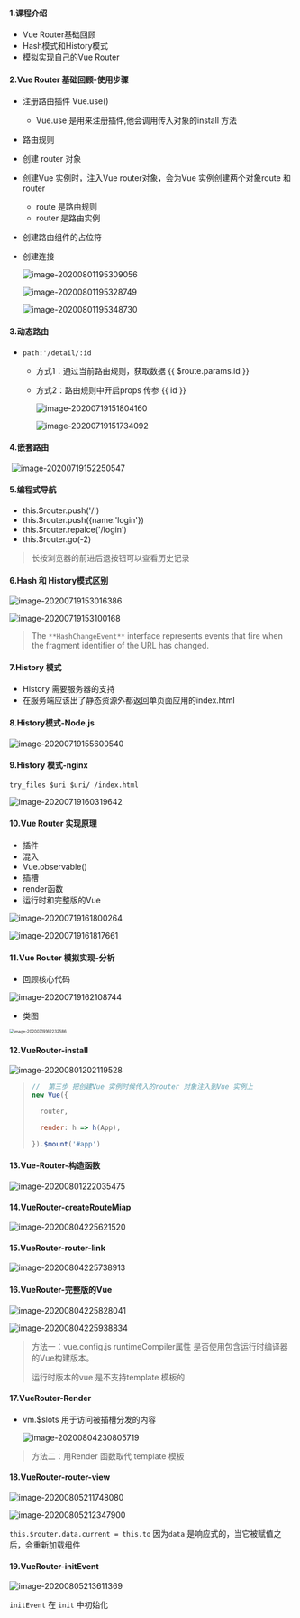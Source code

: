 #### 1.课程介绍

- Vue Router基础回顾
- Hash模式和History模式
- 模拟实现自己的Vue Router

#### 2.Vue Router 基础回顾-使用步骤

- 注册路由插件 Vue.use()  
  
  - Vue.use 是用来注册插件,他会调用传入对象的install 方法
  
- 路由规则

- 创建 router 对象

- 创建Vue 实例时，注入Vue router对象，会为Vue 实例创建两个对象route 和 router
  - route 是路由规则
  - router 是路由实例
  
- 创建路由组件的占位符

- 创建连接

  ![image-20200801195309056](../../image/image-20200801195309056.png)

  ![image-20200801195328749](../../image/image-20200801195328749.png)

  ![image-20200801195348730](../../image/image-20200801195348730.png)

#### 3.动态路由

- `path:'/detail/:id`

  - 方式1：通过当前路由规则，获取数据 {{   $route.params.id  }}

  - 方式2：路由规则中开启props 传参 {{ id }}

    ![image-20200719151804160](../../image/image-20200719151804160.png)

    ![image-20200719151734092](../../image/image-20200719151734092.png)

#### 4.嵌套路由

​	![image-20200719152250547](../../image/image-20200719152250547.png)

#### 5.编程式导航

- this.$router.push('/')
- this.$router.push({name:'login'})
- this.$router.repalce('/login')
- this.$router.go(-2)

>长按浏览器的前进后退按钮可以查看历史记录

#### 6.Hash 和 History模式区别

![image-20200719153016386](../../image/image-20200719153016386.png)



![image-20200719153100168](../../image/image-20200719153100168.png)

> The `**HashChangeEvent**` interface represents events that fire when the fragment identifier of the URL has changed.

#### 7.History 模式

- History 需要服务器的支持
- 在服务端应该出了静态资源外都返回单页面应用的index.html

#### 8.History模式-Node.js

![image-20200719155600540](../../image/image-20200719155600540.png)

#### 9.History 模式-nginx 

`try_files $uri $uri/ /index.html`

![image-20200719160319642](../../image/image-20200719160319642.png)

#### 10.Vue Router 实现原理

- 插件
- 混入
- Vue.observable()
- 插槽
- render函数
- 运行时和完整版的Vue

![image-20200719161800264](../../image/image-20200719161800264.png)

![image-20200719161817661](../../image/image-20200719161817661.png)

#### 11.Vue Router 模拟实现-分析

- 回顾核心代码

![image-20200719162108744](../../image/image-20200719162108744.png)

- 类图

<img src="../../image/image-20200719162232586.png" alt="image-20200719162232586" style="zoom:50%;" />

#### 12.VueRouter-install

![image-20200801202119528](../../image/image-20200801202119528.png)

> ```javascript
> //  第三步 把创建Vue 实例时候传入的router 对象注入到Vue 实例上
> new Vue({
> 
>   router,
> 
>   render: h => h(App),
> 
> }).$mount('#app')
> ```

#### 13.Vue-Router-构造函数

![image-20200801222035475](../../image/image-20200801222035475.png)

#### 14.VueRouter-createRouteMiap

![image-20200804225621520](../../image/image-20200804225621520.png)

#### 15.VueRouter-router-link

![image-20200804225738913](../../image/image-20200804225738913.png)

#### 16.VueRouter-完整版的Vue

![image-20200804225828041](../../image/image-20200804225828041.png)

![image-20200804225938834](../../image/image-20200804225938834.png)

> 方法一：vue.config.js runtimeCompiler属性 是否使用包含运行时编译器的Vue构建版本。
>
> 运行时版本的vue 是不支持template 模板的

#### 17.VueRouter-Render

- vm.$slots 用于访问被插槽分发的内容

  ![image-20200804230805719](../../image/image-20200804230805719.png)

> 方法二：用Render 函数取代 template 模板

#### 18.VueRouter-router-view

![image-20200805211748080](../../image/image-20200805211748080.png)

![image-20200805212347900](../../image/image-20200805212347900.png)

`this.$router.data.current = this.to` 因为`data` 是响应式的，当它被赋值之后，会重新加载组件

#### 19.VueRouter-initEvent

![image-20200805213611369](../../image/image-20200805213611369.png)

`initEvent` 在 `init` 中初始化